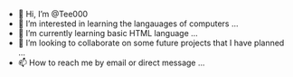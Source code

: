 - 👋 Hi, I’m @Tee000
- 👀 I’m interested in learning the langauages of computers ...
- 🌱 I’m currently learning basic HTML language ...
- 💞️ I’m looking to collaborate on some future projects that I have planned ...
- 📫 How to reach me by email or direct message ...

<!---
Tee000/Tee000 is a ✨ special ✨ repository because its `README.md` (this file) appears on your GitHub profile.
You can click the Preview link to take a look at your changes.
--->
